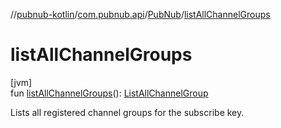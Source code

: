 //[pubnub-kotlin](../../../index.md)/[com.pubnub.api](../index.md)/[PubNub](index.md)/[listAllChannelGroups](list-all-channel-groups.md)

# listAllChannelGroups

[jvm]\
fun [listAllChannelGroups](list-all-channel-groups.md)(): [ListAllChannelGroup](../../com.pubnub.api.endpoints.channel_groups/-list-all-channel-group/index.md)

Lists all registered channel groups for the subscribe key.
